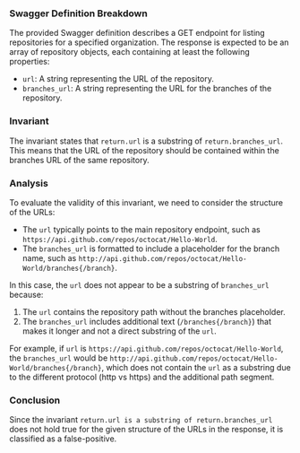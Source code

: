 ### Swagger Definition Breakdown
The provided Swagger definition describes a GET endpoint for listing repositories for a specified organization. The response is expected to be an array of repository objects, each containing at least the following properties:
- `url`: A string representing the URL of the repository.
- `branches_url`: A string representing the URL for the branches of the repository.

### Invariant
The invariant states that `return.url` is a substring of `return.branches_url`. This means that the URL of the repository should be contained within the branches URL of the same repository.

### Analysis
To evaluate the validity of this invariant, we need to consider the structure of the URLs:
- The `url` typically points to the main repository endpoint, such as `https://api.github.com/repos/octocat/Hello-World`.
- The `branches_url` is formatted to include a placeholder for the branch name, such as `http://api.github.com/repos/octocat/Hello-World/branches{/branch}`.

In this case, the `url` does not appear to be a substring of `branches_url` because:
1. The `url` contains the repository path without the branches placeholder.
2. The `branches_url` includes additional text (`/branches{/branch}`) that makes it longer and not a direct substring of the `url`.

For example, if `url` is `https://api.github.com/repos/octocat/Hello-World`, the `branches_url` would be `http://api.github.com/repos/octocat/Hello-World/branches{/branch}`, which does not contain the `url` as a substring due to the different protocol (http vs https) and the additional path segment.

### Conclusion
Since the invariant `return.url is a substring of return.branches_url` does not hold true for the given structure of the URLs in the response, it is classified as a false-positive.
